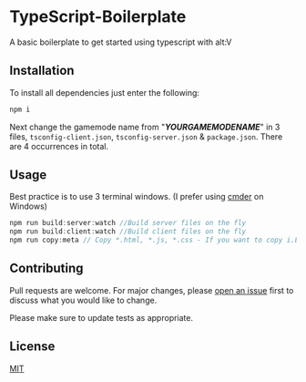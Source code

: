 # TypeScript-Boilerplate

A basic boilerplate to get started using typescript with alt:V

## Installation

To install all dependencies just enter the following:

```bash
npm i
```

Next change the gamemode name from "**_YOURGAMEMODENAME_**" in 3 files, `tsconfig-client.json`, `tsconfig-server.json` & `package.json`. There are 4 occurrences in total.

## Usage

Best practice is to use 3 terminal windows. (I prefer using [cmder](https://cmder.net/) on Windows)

```js
npm run build:server:watch //Build server files on the fly
npm run build:client:watch //Build client files on the fly
npm run copy:meta // Copy *.html, *.js, *.css - If you want to copy i.E. .jpg you need to add it to this command
```

## Contributing

Pull requests are welcome. For major changes, please [open an issue](https://github.com/AltV-Projects/TypeScript-Boilerplate/issues) first to discuss what you would like to change.

Please make sure to update tests as appropriate.

## License

[MIT](https://choosealicense.com/licenses/mit/)
